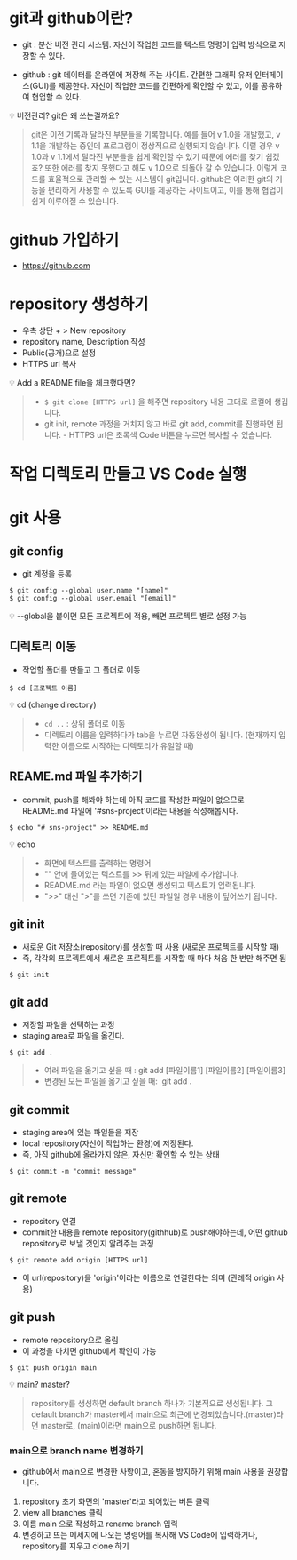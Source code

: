 # git과 github이란?
- git : 분산 버전 관리 시스템. 자신이 작업한 코드를 텍스트 명령어 입력 방식으로 저장할 수 있다.

- github : git 데이터를 온라인에 저장해 주는 사이트. 간편한 그래픽 유저 인터페이스(GUI)를 제공한다. 자신이 작업한 코드를 간편하게 확인할 수 있고, 이를 공유하여 협업할 수 있다.

💡 버전관리? git은 왜 쓰는걸까요? 
> git은 이전 기록과 달라진 부분들을 기록합니다. 예를 들어 v 1.0을 개발했고, v 1.1을 개발하는 중인데 프로그램이 정상적으로 실행되지 않습니다. 이럴 경우 v 1.0과 v 1.1에서 달라진 부분들을 쉽게 확인할 수 있기 때문에 에러를 찾기 쉽겠죠? 또한 에러를 찾지 못했다고 해도 v 1.0으로 되돌아 갈 수 있습니다. 이렇게 코드를 효율적으로 관리할 수 있는 시스템이 git입니다.
github은 이러한 git의 기능을 편리하게 사용할 수 있도록 GUI를 제공하는 사이트이고, 이를 통해 협업이 쉽게 이루어질 수 있습니다.

# github 가입하기
- https://github.com
# repository 생성하기
- 우측 상단 + > New repository
- repository name, Description 작성
- Public(공개)으로 설정
- HTTPS url 복사

💡 Add a README file을 체크했다면?
>- `$ git clone [HTTPS url]` 을 해주면 repository 내용 그대로 로컬에 생깁니다.
>- git init, remote 과정을 거치지 않고 바로 git add, commit를 진행하면 됩니다. - HTTPS url은 초록색 Code 버튼을 누르면 복사할 수 있습니다.

# 작업 디렉토리 만들고 VS Code 실행
# git 사용
## git config 
- git 계정을 등록
```
$ git config --global user.name "[name]"
$ git config --global user.email "[email]"
```

💡 --global을 붙이면 모든 프로젝트에 적용, 빼면 프로젝트 별로 설정 가능

## 디렉토리 이동
- 작업할 폴더를 만들고 그 폴더로 이동
```
$ cd [프로젝트 이름]
```
💡 cd (change directory)
> - `cd ..` : 상위 폴더로 이동
> - 디렉토리 이름을 입력하다가 tab을 누르면 자동완성이 됩니다. 
(현재까지 입력한 이름으로 시작하는 디렉토리가 유일할 때)

## REAME.md 파일 추가하기
- commit, push를 해봐야 하는데 아직 코드를 작성한 파일이 없으므로 README.md 파일에 '#sns-project'이라는 내용을 작성해봅시다.
```
$ echo "# sns-project" >> README.md
```
💡 echo
> - 화면에 텍스트를 출력하는 명령어
> - "" 안에 들어있는 텍스트를 >> 뒤에 있는 파일에 추가합니다.
> - README.md 라는 파일이 없으면 생성되고 텍스트가 입력됩니다.
> - ">>" 대신 ">"를 쓰면 기존에 있던 파일일 경우 내용이 덮어쓰기 됩니다.

## git init
- 새로운 Git 저장소(repository)를 생성할 때 사용 (새로운 프로젝트를 시작할 때)
- 즉, 각각의 프로젝트에서 새로운 프로젝트를 시작할 때 마다 처음 한 번만 해주면 됨
```
$ git init
```

## git add
- 저장할 파일을 선택하는 과정
- staging area로 파일을 옮긴다.
```
$ git add .
```
> - 여러 파일을 옮기고 싶을 때 : git add [파일이름1] [파일이름2] [파일이름3]
> - 변경된 모든 파일을 옮기고 싶을 때:  git add .


## git commit
- staging area에 있는 파일들을 저장
- local repository(자신이 작업하는 환경)에 저장된다.
- 즉, 아직 github에 올라가지 않은, 자신만 확인할 수 있는 상태
```
$ git commit -m "commit message"
```
## git remote
- repository 연결
- commit한 내용을 remote repository(githhub)로 push해야하는데,
어떤 github repository로 보낼 것인지 알려주는 과정
```
$ git remote add origin [HTTPS url]
```
- 이 url(repository)을 'origin'이라는 이름으로 연결한다는 의미 (관례적 origin 사용)

## git push
- remote repository으로 올림
- 이 과정을 마치면 github에서 확인이 가능
```
$ git push origin main
```
💡 main? master?
> repository를 생성하면 default branch 하나가 기본적으로 생성됩니다. 그 default branch가 master에서 main으로 최근에 변경되었습니다.(master)라면 master로, (main)이라면 main으로 push하면 됩니다.

### main으로 branch name 변경하기

- github에서 main으로 변경한 사항이고, 혼동을 방지하기 위해 main 사용을 권장합니다.
1. repository 초기 화면의 'master'라고 되어있는 버튼 클릭
2. view all branches 클릭
3. 이름 main 으로 작성하고 rename branch 입력
4. 변경하고 뜨는 메세지에 나오는 명령어를 복사해 VS Code에 입력하거나, repository를 지우고 clone 하기
